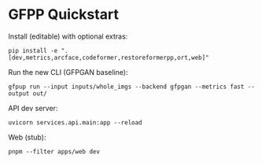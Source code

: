 # GFPP Quickstart

Install (editable) with optional extras:

```
pip install -e ".[dev,metrics,arcface,codeformer,restoreformerpp,ort,web]"
```

Run the new CLI (GFPGAN baseline):

```
gfpup run --input inputs/whole_imgs --backend gfpgan --metrics fast --output out/
```

API dev server:

```
uvicorn services.api.main:app --reload
```

Web (stub):

```
pnpm --filter apps/web dev
```

